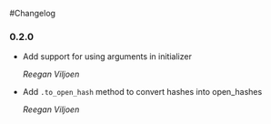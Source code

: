 #Changelog
### 0.2.0
*  Add support for using arguments in initializer

    *Reegan Viljoen*

*  Add `.to_open_hash` method to convert hashes into open_hashes

    *Reegan Viljoen*
